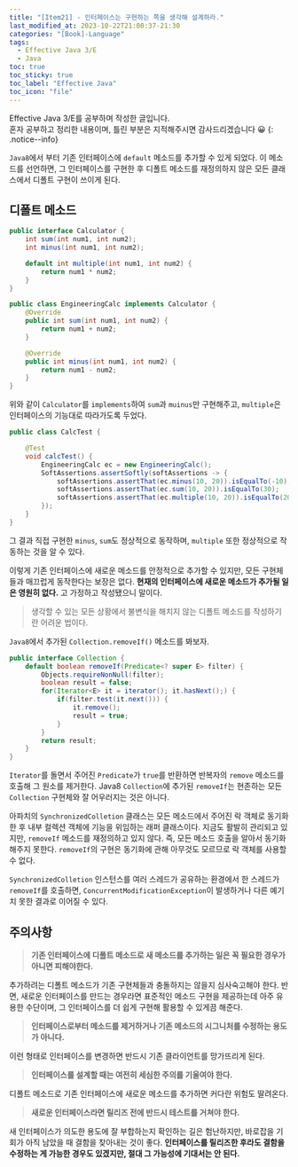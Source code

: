 ```yaml
---
title: "[Item21] - 인터페이스는 구현하는 쪽을 생각해 설계하라."
last_modified_at: 2023-10-22T21:00:37-21:30
categories: "[Book]-Language"
tags:
  - Effective Java 3/E
  - Java
toc: true
toc_sticky: true
toc_label: "Effective Java"
toc_icon: "file"
---
```


Effective Java 3/E를 공부하며 작성한 글입니다.<br>
혼자 공부하고 정리한 내용이며, 틀린 부분은 지적해주시면 감사드리겠습니다 😀
{: .notice--info}

`Java8`에서 부터 기존 인터페이스에 `default` 메소드를 추가할 수 있게 되었다.
이 메소드를 선언하면, 그 인터페이스를 구현한 후 디폴트 메소드를 재정의하지 않은 모든 클래스에서 디폴트 구현이 쓰이게 된다.

## 디폴트 메소드

```java
public interface Calculator {
    int sum(int num1, int num2);
    int minus(int num1, int num2);

    default int multiple(int num1, int num2) {
        return num1 * num2;
    }
}
```

```java
public class EngineeringCalc implements Calculator {
    @Override
    public int sum(int num1, int num2) {
        return num1 + num2;
    }

    @Override
    public int minus(int num1, int num2) {
        return num1 - num2;
    }
}
```

위와 같이 `Calculator`를 `implements`하여 `sum`과 `muinus`만 구현해주고, `multiple`은 인터페이스의 기능대로 따라가도록 두었다.

```java
public class CalcTest {

    @Test
    void calcTest() {
        EngineeringCalc ec = new EngineeringCalc();
        SoftAssertions.assertSoftly(softAssertions -> {
            softAssertions.assertThat(ec.minus(10, 20)).isEqualTo(-10);
            softAssertions.assertThat(ec.sum(10, 20)).isEqualTo(30);
            softAssertions.assertThat(ec.multiple(10, 20)).isEqualTo(200);
        });
    }
}
```

그 결과 직접 구현한 `minus`, `sum`도 정상적으로 동작하며, `multiple` 또한 정상적으로 작동하는 것을 알 수 있다.

이렇게 기존 인터페이스에 새로운 메소드를 안정적으로 추가할 수 있지만, 모든 구현체들과 매끄럽게 동작한다는 보장은 없다.
**현재의 인터페이스에 새로운 메소드가 추가될 일은 영원히 없다.** 고 가정하고 작성됐으니 말이다.

> 생각할 수 있는 모든 상황에서 불변식을 해치지 않는 디폴트 메소드를 작성하기란 어려운 법이다.

`Java8`에서 추가된 `Collection.removeIf()` 메소드를 봐보자.

```java
public interface Collection {
    default boolean removeIf(Predicate<? super E> filter) {
        Objects.requireNonNull(filter);
        boolean result = false;
        for(Iterator<E> it = iterator(); it.hasNext();) {
            if(filter.test(it.next())) {
                it.remove();
                result = true;
            }
        }
        return result;
    }
}
```

`Iterator`를 돌면서 주어진 `Predicate`가 `true`를 반환하면 반복자의 `remove` 메소드를 호출해 그 원소를 제거한다.
Java8 `Collection`에 추가된 `removeIf`는 현존하는 모든 `Collection` 구현체와 잘 어우러지는 것은 아니다.

아파치의 `SynchronizedColletion` 클래스는 모든 메소드에서 주어진 락 객체로 동기화한 후 내부 컬렉션 객체에 기능을 위임하는 래퍼 클래스이다.
지금도 활발히 관리되고 있지만, `removeIf` 메소드를 재정의하고 있지 않다.
즉, 모든 메소드 호출을 알아서 동기화해주지 못한다.
`removeIf`의 구현은 동기화에 관해 아무것도 모르므로 락 객체를 사용할 수 없다.

`SynchronizedColletion` 인스턴스를 여러 스레드가 공유하는 환경에서 한 스레드가 `removeIf`를 호출하면,
`ConcurrentModificationException`이 발생하거나 다른 예기치 못한 결과로 이어질 수 있다.

## 주의사항

> **기존 인터페이스에 디폴트 메소드로 새 메소드를 추가하는 일은 꼭 필요한 경우가 아니면 피해야한다.**

추가하려는 디폴트 메소드가 기존 구현체들과 충돌하지는 않을지 심사숙고해야 한다.
반면, 새로운 인터페이스를 만드는 경우라면 표준적인 메소드 구현을 제공하는데 아주 유용한 수단이며,
그 인터페이스를 더 쉽게 구현해 활용할 수 있게끔 해준다.

> **인터페이스로부터 메소드를 제거하거나 기존 메소드의 시그니처를 수정하는 용도가 아니다.**

이런 형태로 인터페이스를 변경하면 반드시 기존 클라이언트를 망가뜨리게 된다.

> **인터페이스를 설계할 때는 여전히 세심한 주의를 기울여야 한다.**

디폴트 메소드로 기존 인터페이스에 새로운 메소드를 추가하면 커다란 위험도 딸려온다.

> **새로운 인터페이스라면 릴리즈 전에 반드시 테스트를 거쳐야 한다.**

새 인터페이스가 의도한 용도에 잘 부합하는지 확인하는 길은 험난하지만, 바로잡을 기회가 아직 남았을 때 결함을 찾아내는 것이 좋다.
**인터페이스를 릴리즈한 후라도 결함을 수정하는 게 가능한 경우도 있겠지만, 절대 그 가능성에 기대서는 안 된다.**